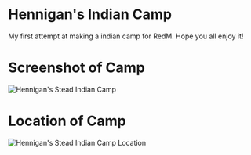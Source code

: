 # Hennigan's Indian Camp
My first attempt at making a indian camp for RedM. Hope you all enjoy it!

# Screenshot of Camp
<img src="https://i.imgur.com/kiIlZWp.png" alt="Hennigan's Stead Indian Camp" title="Hennigan's Stead Indian Camp">

# Location of Camp
<img src="https://i.imgur.com/qoYfSd7.png" alt="Hennigan's Stead Indian Camp Location" title="Hennigan's Stead Indian Camp Location">

